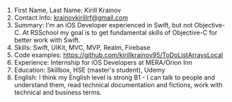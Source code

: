 1. First Name, Last Name: Kirill Krainov
2. Contact Info: krainovkirillrf@gmail.com
3. Summary: I'm an iOS Developer experienced in Swift, but not Objective-C. At RSSchool my goal is to get fundamental skills of Objective-C for better work with Swift.
4. Skills: Swift, UIKit, MVC, MVP, Realm, Firebase
5. Code examples: https://github.com/kirillkrainov95/ToDoListArraysLocal
6. Experience: Internship for iOS Developers at MERA/Orion Inn
7. Education: Skillbox, HSE (master's student), Udemy 
8. English: I think my English level is strong B1 - I can talk to people and understand them, read technical documentation and fictions, work with technical and business terms.
